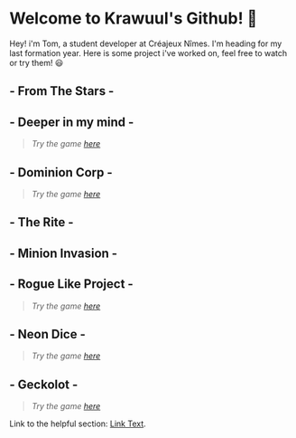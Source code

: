# Welcome to Krawuul's Github! 👋

Hey! i'm Tom, a student developer at Créajeux Nîmes. I'm heading for my last formation year.
Here is some project i've worked on, feel free to watch or try them! 😃

## - From The Stars -

## - Deeper in my mind -

> *Try the game [here](https://sobriket.itch.io/dimm)*

## - Dominion Corp -

> *Try the game [here](https://sobriket.itch.io/dominion)*

## - The Rite -

## - Minion Invasion -

## - Rogue Like Project -

> *Try the game [here](https://sobriket.itch.io/rogue-like-test)*

## - Neon Dice -

> *Try the game [here](https://flegmatik-surf.itch.io/neon-dice)*

## - Geckolot -

> *Try the game [here](https://mathieu-coutant.itch.io/geckolot)*

Link to the helpful section: [Link Text](#--from-the-stars--).

<!--
**Krawuul/Krawuul** is a ✨ _special_ ✨ repository because its `README.md` (this file) appears on your GitHub profile.

Here are some ideas to get you started:

- 🔭 I’m currently working on ...
- 🌱 I’m currently learning ...
- 👯 I’m looking to collaborate on ...
- 🤔 I’m looking for help with ...
- 💬 Ask me about ...
- 📫 How to reach me: ...
- 😄 Pronouns: ...
- ⚡ Fun fact: ...
-->
